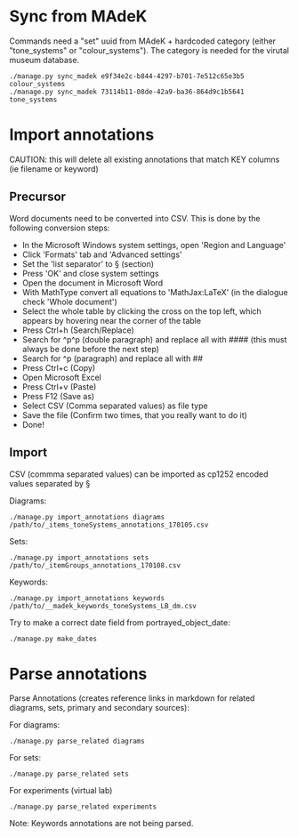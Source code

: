 # Sync from MAdeK
Commands need a "set" uuid from MAdeK + hardcoded category (either "tone_systems" or "colour_systems"). The category is needed for the virutal museum database.
 
    ./manage.py sync_madek e9f34e2c-b844-4297-b701-7e512c65e3b5 colour_systems
    ./manage.py sync_madek 73114b11-08de-42a9-ba36-864d9c1b5641 tone_systems
    
# Import annotations
CAUTION: this will delete all existing annotations that match KEY columns (ie filename or keyword)

## Precursor
Word documents need to be converted into CSV. This is done by the following conversion steps:
+ In the Microsoft Windows system settings, open 'Region and Language'
+ Click 'Formats' tab and 'Advanced settings'
+ Set the 'list separator' to § (section)
+ Press 'OK' and close system settings
+ Open the document in Microsoft Word
+ With MathType convert all equations to 'MathJax:LaTeX' (in the dialogue check 'Whole document')
+ Select the whole table by clicking the cross on the top left, which appears by hovering near the corner of the table
+ Press Ctrl+h (Search/Replace)
+ Search for ^p^p (double paragraph) and replace all with #### (this must always be done before the next step)
+ Search for ^p (paragraph) and replace all with ##
+ Press Ctrl+c (Copy)
+ Open Microsoft Excel
+ Press Ctrl+v (Paste)
+ Press F12 (Save as)
+ Select CSV (Comma separated values) as file type
+ Save the file (Confirm two times, that you really want to do it)
+ Done!

    
## Import

CSV (commma separated values) can be imported as cp1252 encoded values separated by §
   
Diagrams:

    ./manage.py import_annotations diagrams /path/to/_items_toneSystems_annotations_170105.csv

Sets:

    ./manage.py import_annotations sets /path/to/_itemGroups_annotations_170108.csv
    
Keywords:

    ./manage.py import_annotations keywords /path/to/__madek_keywords_toneSystems_LB_dm.csv


Try to make a correct date field from portrayed_object_date:

    ./manage.py make_dates

# Parse annotations

Parse Annotations (creates reference links in markdown for related diagrams, sets, primary and secondary sources):

For diagrams:

    ./manage.py parse_related diagrams
    
For sets:

    ./manage.py parse_related sets

For experiments (virtual lab)

    ./manage.py parse_related experiments


Note: Keywords annotations are not being parsed.